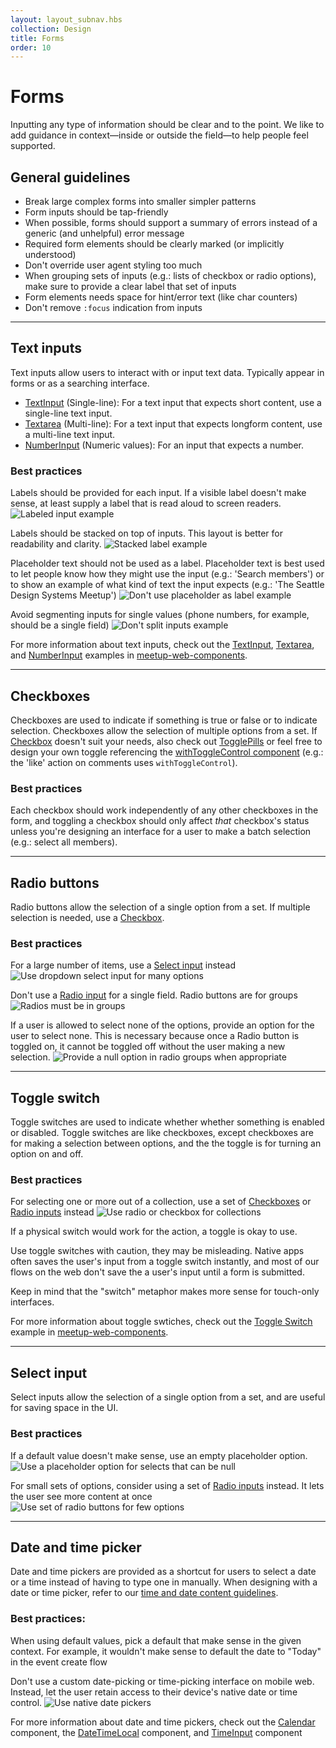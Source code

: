 ```yaml
---
layout: layout_subnav.hbs
collection: Design
title: Forms
order: 10
---
```


# Forms
Inputting any type of information should be clear and to the point. We like to add guidance in context—inside or outside the field—to help people feel supported.

## General guidelines
* Break large complex forms into smaller simpler patterns
* Form inputs should be tap-friendly
* When possible, forms should support a summary of errors instead of a generic (and unhelpful) error message
* Required form elements should be clearly marked (or implicitly understood)
* Don't override user agent styling too much
* When grouping sets of inputs (e.g.: lists of checkbox or radio options), make sure to provide a clear label that set of inputs
* Form elements needs space for hint/error text (like char counters)
* Don't remove `:focus` indication from inputs

---------------------------------------

## Text inputs
Text inputs allow users to interact with or input text data. Typically appear in forms or as a searching interface.

* [TextInput](https://meetup.github.io/meetup-web-components/?selectedKind=TextInput&selectedStory=default&full=0&down=1&left=1&panelRight=0&downPanel=kadirahq%2Fstorybook-addon-actions%2Factions-panel) (Single-line): For a text input that expects short content, use a single-line text input.
* [Textarea](https://meetup.github.io/meetup-web-components/?selectedKind=Textarea&selectedStory=default&full=0&down=1&left=1&panelRight=0&downPanel=kadirahq%2Fstorybook-addon-actions%2Factions-panel) (Multi-line): For a text input that expects longform content, use a multi-line text input.
* [NumberInput](https://meetup.github.io/meetup-web-components/?selectedKind=NumberInput&selectedStory=default&full=0&down=1&left=1&panelRight=0&downPanel=kadirahq%2Fstorybook-addon-actions%2Factions-panel) (Numeric values): For an input that expects a number.

### Best practices
Labels should be provided for each input. If a visible label doesn't make sense, at least supply a label that is read aloud to screen readers.
![Labeled input example](/assets/contentImages/dosAndDonts/forms/forms_labelInputs.png "Labeled input example")

Labels should be stacked on top of inputs. This layout is better for readability and clarity.
![Stacked label example](/assets/contentImages/dosAndDonts/forms/forms_labelInputsAbove.png "Stacked label example")

Placeholder text should not be used as a label. Placeholder text is best used to let people know how they might use the input (e.g.: 'Search members') or to show an example of what kind of text the input expects (e.g.: 'The Seattle Design Systems Meetup')
![Don't use placeholder as label example](/assets/contentImages/dosAndDonts/forms/forms_noPlaceholderAsLabel.png "Don't use placeholder as label example")

Avoid segmenting inputs for single values (phone numbers, for example, should be a single field)
![Don't split inputs example](/assets/contentImages/dosAndDonts/forms/forms_noSplitInputs.png "Don't split inputs example")

For more information about text inputs, check out the [TextInput](https://meetup.github.io/meetup-web-components/?selectedKind=TextInput&selectedStory=default&full=0&down=1&left=1&panelRight=0&downPanel=kadirahq%2Fstorybook-addon-actions%2Factions-panel), [Textarea](https://meetup.github.io/meetup-web-components/?selectedKind=Textarea&selectedStory=default&full=0&down=1&left=1&panelRight=0&downPanel=kadirahq%2Fstorybook-addon-actions%2Factions-panel), and [NumberInput](https://meetup.github.io/meetup-web-components/?selectedKind=NumberInput&selectedStory=default&full=0&down=1&left=1&panelRight=0&downPanel=kadirahq%2Fstorybook-addon-actions%2Factions-panel) examples in [meetup-web-components](https://github.com/meetup/meetup-web-components/).

---------------------------------------

## Checkboxes
Checkboxes are used to indicate if something is true or false or to indicate selection. Checkboxes allow the selection of multiple options from a set.
If [Checkbox](https://meetup.github.io/meetup-web-components/?selectedKind=Checkbox&selectedStory=default&full=0&down=1&left=1&panelRight=0&downPanel=kadirahq%2Fstorybook-addon-actions%2Factions-panel) doesn't suit your needs, also check out [TogglePills](https://meetup.github.io/meetup-web-components/?selectedKind=TogglePill&selectedStory=default&full=0&down=1&left=1&panelRight=0&downPanel=kadirahq%2Fstorybook-addon-actions%2Factions-panel) or feel free to design your own toggle referencing the [withToggleControl component](https://meetup.github.io/meetup-web-components/?selectedKind=withToggleControl&selectedStory=default&full=0&down=1&left=1&panelRight=0&downPanel=kadirahq%2Fstorybook-addon-actions%2Factions-panel) (e.g.: the 'like' action on comments uses `withToggleControl`).

### Best practices
Each checkbox should work independently of any other checkboxes in the form, and toggling a checkbox should only affect _that_ checkbox's status unless you're designing an interface for a user to make a batch selection (e.g.: select all members).

---------------------------------------

## Radio buttons
Radio buttons allow the selection of a single option from a set. If multiple selection is needed, use a [Checkbox](https://meetup.github.io/meetup-web-components/?selectedKind=Checkbox&selectedStory=default&full=0&down=1&left=1&panelRight=0&downPanel=kadirahq%2Fstorybook-addon-actions%2Factions-panel).

### Best practices

For a large number of items, use a [Select input](https://meetup.github.io/meetup-web-components/?selectedKind=SelectInput&selectedStory=default&full=0&down=1&left=1&panelRight=0&downPanel=kadirahq%2Fstorybook-addon-actions%2Factions-panel) instead
![Use dropdown select input for many options](/assets/contentImages/dosAndDonts/forms/forms_useSelectForMany.png "Use dropdown select input for many options")

Don't use a [Radio input](https://meetup.github.io/meetup-web-components/?knob-checked=true&knob-className=&knob-label=This%20is%20a%20radio&knob-Direction=row&knob-Selected=one&selectedKind=RadioButtonGroup&selectedStory=Basic%20usage&full=0&down=1&left=1&panelRight=0&downPanel=kadirahq%2Fstorybook-addon-actions%2Factions-panel) for a single field. Radio buttons are for groups
![Radios must be in groups](/assets/contentImages/dosAndDonts/forms/forms_noSingleRadio.png "Radios must be in groups")

If a user is allowed to select none of the options, provide an option for the user to select none. This is necessary because once a Radio button is toggled on, it cannot be toggled off without the user making a new selection.
![Provide a null option in radio groups when appropriate](/assets/contentImages/dosAndDonts/forms/forms_provideNullRadioOption.png "Provide a null option in radio groups when appropriate")

---------------------------------------

## Toggle switch
Toggle switches are used to indicate whether whether something is enabled or disabled. Toggle switches are like checkboxes, except checkboxes are for making a selection between options, and the the toggle is for turning an option on and off.

### Best practices
For selecting one or more out of a collection, use a set of [Checkboxes](https://meetup.github.io/meetup-web-components/?selectedKind=Checkbox&selectedStory=default&full=0&down=1&left=1&panelRight=0&downPanel=kadirahq%2Fstorybook-addon-actions%2Factions-panel) or [Radio inputs](https://meetup.github.io/meetup-web-components/?knob-checked=true&knob-className=&knob-label=This%20is%20a%20radio&knob-Direction=row&knob-Selected=one&selectedKind=RadioButtonGroup&selectedStory=Basic%20usage&full=0&down=1&left=1&panelRight=0&downPanel=kadirahq%2Fstorybook-addon-actions%2Factions-panel) instead
![Use radio or checkbox for collections](/assets/contentImages/dosAndDonts/forms/forms_avoidToggles.png "Use radio or checkbox for collections")

If a physical switch would work for the action, a toggle is okay to use.

Use toggle switches with caution, they may be misleading. Native apps often saves the user's input from a toggle switch instantly, and most of our flows on the web don't save the a user's input until a form is submitted.

Keep in mind that the "switch" metaphor makes more sense for touch-only interfaces.

For more information about toggle swtiches, check out the [Toggle Switch](https://meetup.github.io/meetup-web-components/?selectedKind=ToggleSwitch&selectedStory=Default&full=0&down=1&left=1&panelRight=0&downPanel=kadirahq%2Fstorybook-addon-actions%2Factions-panel) example in [meetup-web-components](https://github.com/meetup/meetup-web-components/).

---------------------------------------

## Select input
Select inputs allow the selection of a single option from a set, and are useful for saving space in the UI.

### Best practices
If a default value doesn't make sense, use an empty placeholder option.
![Use a placeholder option for selects that can be null](/assets/contentImages/dosAndDonts/forms/forms_useEmptyPlaceholder.png "Use a placeholder option for selects that can be null")

For small sets of options, consider using a set of [Radio inputs](https://meetup.github.io/meetup-web-components/?knob-checked=true&knob-className=&knob-label=This%20is%20a%20radio&knob-Direction=row&knob-Selected=one&selectedKind=RadioButtonGroup&selectedStory=Basic%20usage&full=0&down=1&left=1&panelRight=0&downPanel=kadirahq%2Fstorybook-addon-actions%2Factions-panel) instead. It lets the user see more content at once
![Use set of radio buttons for few options](/assets/contentImages/dosAndDonts/forms/forms_useRadiosForFew.png "Use set of radio buttons for few options")

---------------------------------------

## Date and time picker
Date and time pickers are provided as a shortcut for users to select a date or a time instead of having to type one in manually. When designing with a date or time picker, refer to our [time and date content guidelines](/content/timeanddate).

### Best practices:
When using default values, pick a default that make sense in the given context. For example, it wouldn't make sense to default the date to "Today" in the event create flow

Don't use a custom date-picking or time-picking interface on mobile web. Instead, let the user retain access to their device's native date or time control.
![Use native date pickers](/assets/contentImages/dosAndDonts/forms/forms_useNativeDatePicker.png "Use native date pickers")

For more information about date and time pickers, check out the [Calendar](https://meetup.github.io/meetup-web-components/?knob-checked=true&knob-className=&knob-label=This%20is%20a%20radio&knob-Direction=row&knob-Selected=one&selectedKind=CalendarComponent&selectedStory=default&full=0&down=1&left=1&panelRight=0&downPanel=kadirahq%2Fstorybook-addon-actions%2Factions-panel) component, the [DateTimeLocal](https://meetup.github.io/meetup-web-components/?knob-checked=true&knob-className=&knob-label=This%20is%20a%20radio&knob-Direction=row&knob-Selected=one&selectedKind=DateTimeLocalInput&selectedStory=default&full=0&down=1&left=1&panelRight=0&downPanel=kadirahq%2Fstorybook-addon-actions%2Factions-panel) component, and [TimeInput](https://meetup.github.io/meetup-web-components/?knob-checked=true&knob-className=&knob-label=This%20is%20a%20radio&knob-Direction=row&knob-Selected=one&selectedKind=TimeInput&selectedStory=default&full=0&down=1&left=1&panelRight=0&downPanel=kadirahq%2Fstorybook-addon-actions%2Factions-panel) component
